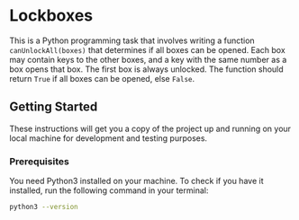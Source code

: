 # Lockboxes

This is a Python programming task that involves writing a function `canUnlockAll(boxes)` that determines if all boxes can be opened. Each box may contain keys to the other boxes, and a key with the same number as a box opens that box. The first box is always unlocked. The function should return `True` if all boxes can be opened, else `False`.

## Getting Started

These instructions will get you a copy of the project up and running on your local machine for development and testing purposes.

### Prerequisites

You need Python3 installed on your machine. To check if you have it installed, run the following command in your terminal:

```bash
python3 --version
